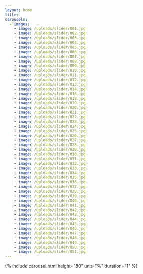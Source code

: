 ```yaml
---
layout: home
title:
carousels:
  - images: 
    - image: /uploads/slider/001.jpg
    - image: /uploads/slider/002.jpg
    - image: /uploads/slider/003.jpg
    - image: /uploads/slider/004.jpg
    - image: /uploads/slider/005.jpg
    - image: /uploads/slider/006.jpg
    - image: /uploads/slider/007.jpg
    - image: /uploads/slider/008.jpg
    - image: /uploads/slider/009.jpg
    - image: /uploads/slider/010.jpg
    - image: /uploads/slider/011.jpg
    - image: /uploads/slider/012.jpg
    - image: /uploads/slider/013.jpg
    - image: /uploads/slider/014.jpg
    - image: /uploads/slider/016.jpg
    - image: /uploads/slider/018.jpg
    - image: /uploads/slider/019.jpg
    - image: /uploads/slider/020.jpg
    - image: /uploads/slider/021.jpg
    - image: /uploads/slider/022.jpg
    - image: /uploads/slider/023.jpg
    - image: /uploads/slider/024.jpg
    - image: /uploads/slider/025.jpg
    - image: /uploads/slider/026.jpg
    - image: /uploads/slider/027.jpg
    - image: /uploads/slider/028.jpg
    - image: /uploads/slider/029.jpg
    - image: /uploads/slider/030.jpg
    - image: /uploads/slider/031.jpg
    - image: /uploads/slider/032.jpg
    - image: /uploads/slider/033.jpg
    - image: /uploads/slider/034.jpg
    - image: /uploads/slider/035.jpg
    - image: /uploads/slider/036.jpg
    - image: /uploads/slider/037.jpg
    - image: /uploads/slider/038.jpg
    - image: /uploads/slider/039.jpg
    - image: /uploads/slider/040.jpg
    - image: /uploads/slider/041.jpg
    - image: /uploads/slider/042.jpg
    - image: /uploads/slider/043.jpg
    - image: /uploads/slider/044.jpg
    - image: /uploads/slider/045.jpg
    - image: /uploads/slider/046.jpg
    - image: /uploads/slider/047.jpg
    - image: /uploads/slider/048.jpg
    - image: /uploads/slider/049.jpg
    - image: /uploads/slider/050.jpg
    - image: /uploads/slider/051.jpg
---
```

{% include carousel.html height="80" unit="%" duration="1" %}

